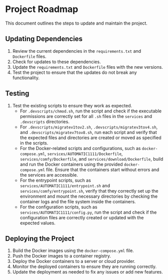 # Project Roadmap

This document outlines the steps to update and maintain the project.

## Updating Dependencies

1. Review the current dependencies in the `requirements.txt` and `Dockerfile` files.
2. Check for updates to these dependencies.
3. Update the `requirements.txt` and `Dockerfile` files with the new versions.
4. Test the project to ensure that the updates do not break any functionality.

## Testing

1. Test the existing scripts to ensure they work as expected.
   * For `.devscripts/chmod.sh`, run the script and check if the executable permissions are correctly set for all `.sh` files in the `services` and `.devscripts` directories.
   * For `.devscripts/migratev1tov2.sh`, `.devscripts/migratev3tov4.sh`, and `.devscripts/migratev7tov8.sh`, run each script and verify that the expected files and directories are created or moved as specified in the scripts.
   * For the Docker-related scripts and configurations, such as `docker-compose.yml`, `services/AUTOMATIC1111/Dockerfile`, `services/comfy/Dockerfile`, and `services/download/Dockerfile`, build and run the Docker containers using the provided `docker-compose.yml` file. Ensure that the containers start without errors and the services are accessible.
   * For the entrypoint scripts, such as `services/AUTOMATIC1111/entrypoint.sh` and `services/comfy/entrypoint.sh`, verify that they correctly set up the environment and mount the necessary directories by checking the container logs and the file system inside the containers.
   * For the configuration scripts, such as `services/AUTOMATIC1111/config.py`, run the script and check if the configuration files are correctly created or updated with the expected values.

## Deploying the Project

1. Build the Docker images using the `docker-compose.yml` file.
2. Push the Docker images to a container registry.
3. Deploy the Docker containers to a server or cloud provider.
4. Monitor the deployed containers to ensure they are running correctly.
5. Update the deployment as needed to fix any issues or add new features.
